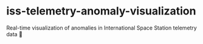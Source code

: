# iss-telemetry-anomaly-visualization
Real-time visualization of anomalies in International Space Station telemetry data 🚀
